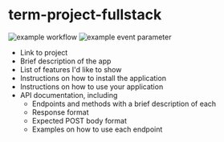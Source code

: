 # term-project-fullstack

![example workflow](https://github.com/samvvw/term-project-fullstack/actions/workflows/push_workflow.yml/badge.svg)
![example event parameter](https://github.com/samvvw/term-project-fullstack/actions/workflows/push_workflow.yml/badge.svg?event=push)

- Link to project
- Brief description of the app
- List of features I'd like to show
- Instructions on how to install the application
- Instructions on how to use your application
- API documentation, including
  - Endpoints and methods with a brief description of each
  - Response format
  - Expected POST body format
  - Examples on how to use each endpoint
